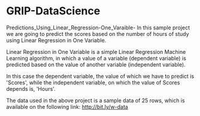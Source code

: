 # GRIP-DataScience
Predictions_Using_Linear_Regression-One_Varaible-
In this sample project we are going to predict the scores based on the number of hours of study using Linear Regression in One Variable.

Linear Regression in One Variable is a simple Linear Regression Machine Learning algorithm, in which a value of a variable (dependent variable) is predicted based on the value of another variable (independent variable).

In this case the dependent variable, the value of which we have to predict is 'Scores', while the independent variable, on which the value of Scores depends is, 'Hours'.

The data used in the above project is a sample data of 25 rows, which is available on the following link: http://bit.ly/w-data
